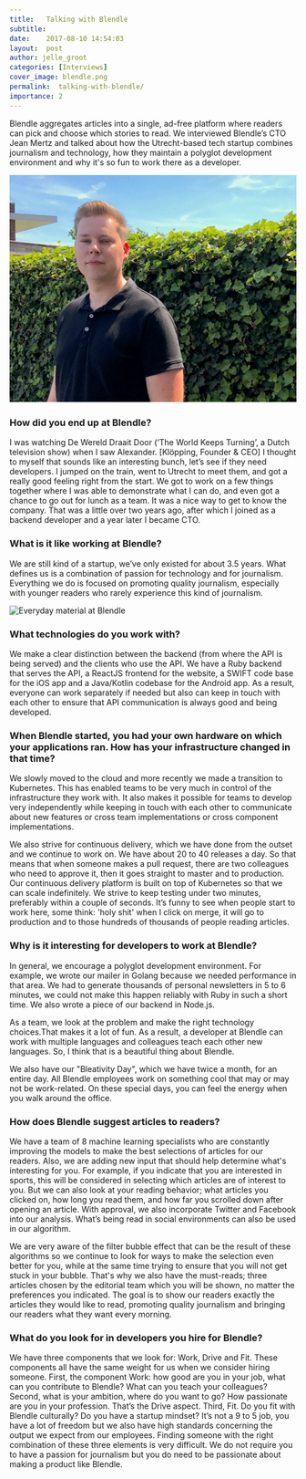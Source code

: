 ```yaml
---
title:   Talking with Blendle
subtitle:
date:    2017-08-10 14:54:03
layout:  post
author: jelle_groot
categories: [Interviews]
cover_image: blendle.png
permalink:  talking-with-blendle/
importance: 2
---
```


Blendle aggregates articles into a single, ad-free platform where readers can pick and choose which stories to read. We interviewed Blendle’s CTO Jean Mertz and talked about how the Utrecht-based tech startup combines journalism and technology, how they maintain a polyglot development environment and why it's so fun to work there as a developer.

<!--more-->

![CTO Blendle](/assets/images/cto-blendle.png)

### How did you end up at Blendle?
I was watching De Wereld Draait Door (‘The World Keeps Turning’,  a Dutch television show) when I saw Alexander. [Klöpping, Founder & CEO] I thought to myself that sounds like an interesting bunch, let’s see if they need developers. I jumped on the train, went to Utrecht to meet them, and got a really good feeling right from the start. We got to work on a few things together where I was able to demonstrate what I can do, and even got a chance to go out for lunch as a team. It was a nice way to get to know the company. That was a little over two years ago, after which I joined as a backend developer and a year later I became CTO.

### What is it like working at Blendle?
We are still kind of a startup, we’ve only existed for about 3.5 years. What defines us is a  combination of passion for technology and for journalism. Everything we do is focused on promoting quality journalism, especially with younger readers who rarely experience this kind of journalism. 


![Everyday material at Blendle](/assets/images/blendle.jpg)

### What technologies do you work with?
We make a clear distinction between the backend (from where the API is being served) and the clients who use the API. We have a Ruby backend that serves the API, a ReactJS frontend for the website, a SWIFT code base for the iOS app and a Java/Kotlin codebase for the Android app. As a result, everyone can work separately if needed but also can keep in touch with each other to ensure that API communication is always good and being developed.

### When Blendle started, you had your own hardware on which your applications ran. How has your infrastructure changed in that time?
We slowly moved to the cloud and more recently we made a transition to Kubernetes. This has enabled teams to be very much in control of the infrastructure they work with. It also makes it possible for teams to develop very independently while keeping in touch with each other to communicate about new features or cross team implementations or cross component implementations.

We also strive for continuous delivery, which we have done from the outset and we continue to work on. We have about 20 to 40 releases a day. So that means that when someone makes a pull request, there are two colleagues who need to approve it, then it goes straight to master and to production. Our continuous delivery platform is built on top of Kubernetes so that we can scale indefinitely. We strive to keep testing under two minutes, preferably within a couple of seconds. It’s funny to see when people start to work here, some think: 'holy shit' when I click on merge, it will go to production and to those hundreds of thousands of people reading articles.

### Why is it interesting for developers to work at Blendle? 
In general, we encourage a polyglot development environment. For example, we wrote our mailer in Golang because we needed performance in that area. We had to generate thousands of personal newsletters in 5 to 6 minutes, we could not make this happen reliably with Ruby in such a short time. We also wrote a piece of our backend in Node.js.

As a team, we look at the problem and make the right technology choices.That makes it a lot of fun. As a result, a developer at Blendle can work with multiple languages and colleagues teach each other new languages. So, I think that is a beautiful thing about Blendle.

We also have our "Bleativity Day", which we have twice a month, for an entire day. All Blendle employees work on something cool  that may or may not be work-related. On these special days, you can feel the energy when you walk around the office. 


### How does Blendle suggest articles to readers? 

We have a team of 8 machine learning specialists who are constantly improving the models to make the best selections of articles for our readers. Also, we are adding new input that should help determine what's interesting for you. For example, if you indicate that you are interested in sports, this will be considered in selecting which articles are of interest to you. But we can also look at your reading behavior; what articles you clicked on, how long you read them, and how far you scrolled down after opening an article. With approval, we also incorporate Twitter and  Facebook into our analysis. What’s being read in social environments can also be used in our algorithm.

We are very aware of the filter bubble effect that can be the result of these algorithms so we continue to look for ways to make the selection even better for you, while at the same time trying to ensure that you will not get stuck in your bubble. That's why we also have the must-reads; three articles chosen by the editorial team which you will be shown, no matter the preferences you indicated. The goal is to show our readers exactly the articles they would like to read, promoting quality journalism and bringing our readers what they want every morning.

### What do you look for in developers you hire for Blendle?
We have three components that we look for: Work, Drive and Fit. These components all have the same weight for us when we consider hiring someone. First, the component Work: how good are you in your job, what can you contribute to Blendle? What can you teach your colleagues? Second, what is your ambition, where do you want to go? How passionate are you in your profession. That’s the Drive aspect. Third, Fit. Do you fit with Blendle culturally? Do you have a startup mindset? It’s not a 9 to 5 job, you have a lot of freedom but we also have high standards concerning the output we expect from our employees. Finding someone with the right combination of these three elements is very difficult. We do not require you to have a passion for journalism but you do need to be passionate about making a product like Blendle.
